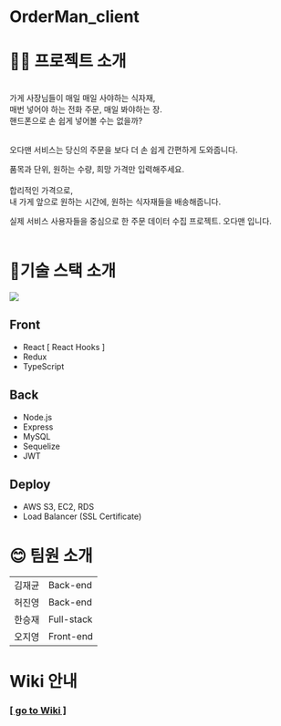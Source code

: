 # OrderMan_client

# 🚴‍♀️ 프로젝트 소개
<br/> 
가게 사장님들이 매일 매일 사야하는 식자재, <br/>
매번 넣어야 하는 전화 주문, 매일 봐야하는 장. <br/>
핸드폰으로 손 쉽게 넣어볼 수는 없을까? <br/> <br/> 

오다맨 서비스는 당신의 주문을 보다 더 손 쉽게 간편하게 도와줍니다. <br/>

품목과 단위, 원하는 수량, 희망 가격만 입력해주세요. <br/><br/>
합리적인 가격으로, <br/>
내 가게 앞으로 원하는 시간에, 원하는 식자재들을 배송해줍니다. <br/>

실제 서비스 사용자들을 중심으로 한 주문 데이터 수집 프로젝트. 오다맨 입니다.<br/><br/>

# 🔧기술 스택 소개

![](https://images.velog.io/images/oh_ji_0/post/4a7aab14-f654-4387-97fd-cc8b76140017/%EA%B8%B0%EC%88%A0%EC%8A%A4%ED%83%9D.png)

## Front
- React [ React Hooks ]
- Redux
- TypeScript

## Back
- Node.js
- Express
- MySQL
- Sequelize
- JWT

## Deploy
- AWS S3, EC2, RDS
- Load Balancer (SSL Certificate)


# 😊 팀원 소개

<table>
  <tr>
    <td>김재균</td>
    <td>Back-end</td>
  </tr>
  <tr>
    <td>허진영</td>
    <td>Back-end</td>
  </tr>
  <tr>
    <td>한승재</td>
    <td>Full-stack</td>
  </tr>
  <tr>
    <td>오지영</td>
    <td>Front-end</td>
  </tr>
</table>

# Wiki 안내
### [[ go to Wiki ]](https://github.com/codestates/OrderMan_client/wiki)
 